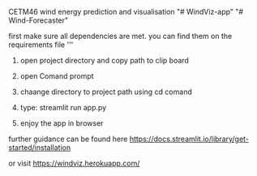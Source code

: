 
CETM46 wind energy prediction and visualisation
"# WindViz-app" 
"# Wind-Forecaster" 


first make sure all dependencies are met. you can find them on the requirements file
'''
1) open project directory and copy path to clip board

2) open Comand prompt
3) chaange directory to project path using cd comand
4) type: streamlit run app.py 
5) enjoy the app in browser  

 further guidance can be found here https://docs.streamlit.io/library/get-started/installation

or visit https://windviz.herokuapp.com/